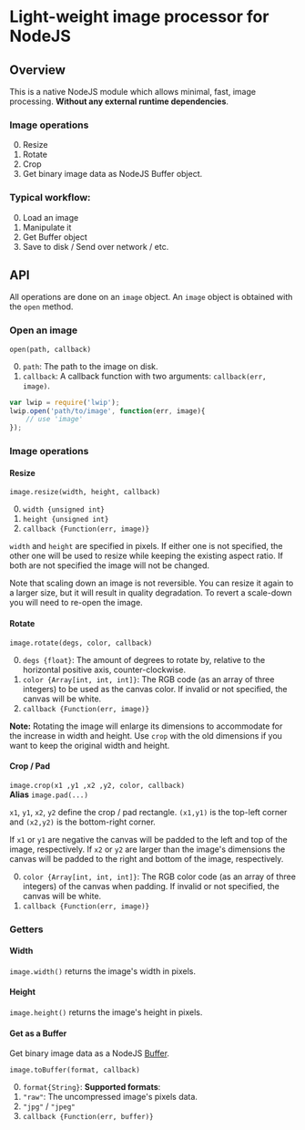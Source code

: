 # Light-weight image processor for NodeJS

## Overview

This is a native NodeJS module which allows minimal, fast, image processing.
**Without any external runtime dependencies**.

### Image operations

0. Resize
0. Rotate
0. Crop
0. Get binary image data as NodeJS Buffer object.

### Typical workflow:

0. Load an image
0. Manipulate it
0. Get Buffer object
0. Save to disk / Send over network / etc.

## API

All operations are done on an `image` object. An `image` object is obtained with
the `open` method.

### Open an image

`open(path, callback)`

0. `path`: The path to the image on disk.
0. `callback`: A callback function with two arguments: `callback(err, image)`.

```Javascript
var lwip = require('lwip');
lwip.open('path/to/image', function(err, image){
    // use 'image'
});
```

### Image operations

#### Resize

`image.resize(width, height, callback)`

0. `width {unsigned int}`
0. `height {unsigned int}`
0. `callback {Function(err, image)}`

`width` and `height` are specified in pixels. If either one is not specified,
the other one will be used to resize while keeping the existing aspect ratio.
If both are not specified the image will not be changed.

Note that scaling down an image is not reversible. You can resize it again to
a larger size, but it will result in quality degradation. To revert a
scale-down you will need to re-open the image.

#### Rotate

`image.rotate(degs, color, callback)`

0. `degs {float}`: The amount of degrees to rotate by, relative to the
   horizontal positive axis, counter-clockwise.
0. `color {Array[int, int, int]}`: The RGB code (as an array of three integers)
   to be used as the canvas color. If invalid or not specified, the canvas will
   be white.
0. `callback {Function(err, image)}`

**Note:** Rotating the image will enlarge its dimensions to accommodate for the
increase in width and height. Use `crop` with the old dimensions if you want to
keep the original width and height.

#### Crop / Pad

`image.crop(x1 ,y1 ,x2 ,y2, color, callback)`  
**Alias** `image.pad(...)`

`x1`, `y1`, `x2`, `y2` define the crop / pad rectangle. `(x1,y1)` is the
top-left corner and `(x2,y2)` is the bottom-right corner.

If `x1` or `y1` are negative the canvas will be padded to the left and top of
the image, respectively. If `x2` or `y2` are larger than the image's dimensions
the canvas will be padded to the right and bottom of the image, respectively.

0. `color {Array[int, int, int]}`: The RGB color code (as an array of three
   integers) of the canvas when padding. If invalid or not specified, the canvas
   will be white.
0. `callback {Function(err, image)}`

### Getters

#### Width

`image.width()` returns the image's width in pixels.

#### Height

`image.height()` returns the image's height in pixels.

#### Get as a Buffer

Get binary image data as a NodeJS [Buffer](http://nodejs.org/api/buffer.html).

`image.toBuffer(format, callback)`

0. `format{String}`: **Supported formats**:
  0. `"raw"`: The uncompressed image's pixels data.
  0. `"jpg"` / `"jpeg"`
0. `callback {Function(err, buffer)}`
